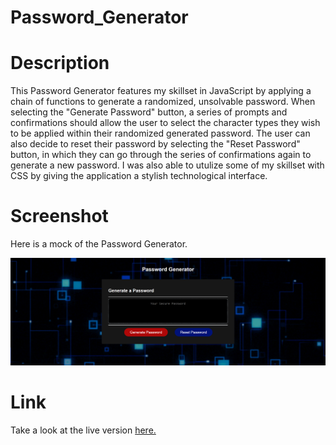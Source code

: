 # Password_Generator
# Description
This Password Generator features my skillset in JavaScript by applying a chain of functions to generate a randomized, unsolvable password. When selecting the "Generate Password" button, a series of prompts and confirmations should allow the user to select the character types they wish to be applied within their randomized generated password. The user can also decide to reset their password by selecting the "Reset Password" button, in which they can go through the series of confirmations again to generate a new password. I was also able to utulize some of my skillset with CSS by giving the application a stylish technological interface.

# Screenshot
Here is a mock of the Password Generator.

![Password_Generator](Assets/screenshot2.png)

# Link
Take a look at the live version [here.](https://ianaac27.github.io/Password_Generator/)
